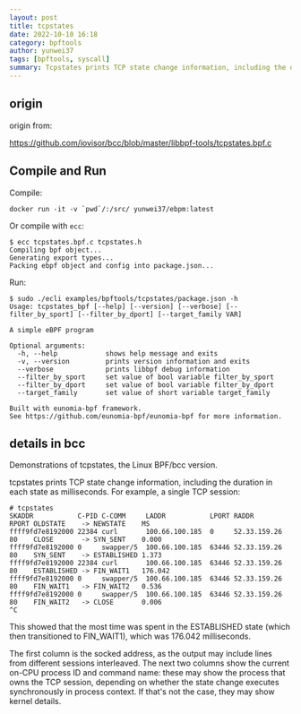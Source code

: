 ```yaml
---
layout: post
title: tcpstates
date: 2022-10-10 16:18
category: bpftools
author: yunwei37
tags: [bpftools, syscall]
summary: Tcpstates prints TCP state change information, including the duration in each state as milliseconds
---
```



## origin

origin from:

<https://github.com/iovisor/bcc/blob/master/libbpf-tools/tcpstates.bpf.c>

## Compile and Run

Compile:

```shell
docker run -it -v `pwd`/:/src/ yunwei37/ebpm:latest
```

Or compile with `ecc`:

```console
$ ecc tcpstates.bpf.c tcpstates.h
Compiling bpf object...
Generating export types...
Packing ebpf object and config into package.json...
```

Run:

```console
$ sudo ./ecli examples/bpftools/tcpstates/package.json -h
Usage: tcpstates_bpf [--help] [--version] [--verbose] [--filter_by_sport] [--filter_by_dport] [--target_family VAR]

A simple eBPF program

Optional arguments:
  -h, --help            shows help message and exits 
  -v, --version         prints version information and exits 
  --verbose             prints libbpf debug information 
  --filter_by_sport     set value of bool variable filter_by_sport 
  --filter_by_dport     set value of bool variable filter_by_dport 
  --target_family       set value of short variable target_family 

Built with eunomia-bpf framework.
See https://github.com/eunomia-bpf/eunomia-bpf for more information.
```

## details in bcc

Demonstrations of tcpstates, the Linux BPF/bcc version.

tcpstates prints TCP state change information, including the duration in each
state as milliseconds. For example, a single TCP session:

```console
# tcpstates
SKADDR           C-PID C-COMM     LADDR           LPORT RADDR           RPORT OLDSTATE    -> NEWSTATE    MS
ffff9fd7e8192000 22384 curl       100.66.100.185  0     52.33.159.26    80    CLOSE       -> SYN_SENT    0.000
ffff9fd7e8192000 0     swapper/5  100.66.100.185  63446 52.33.159.26    80    SYN_SENT    -> ESTABLISHED 1.373
ffff9fd7e8192000 22384 curl       100.66.100.185  63446 52.33.159.26    80    ESTABLISHED -> FIN_WAIT1   176.042
ffff9fd7e8192000 0     swapper/5  100.66.100.185  63446 52.33.159.26    80    FIN_WAIT1   -> FIN_WAIT2   0.536
ffff9fd7e8192000 0     swapper/5  100.66.100.185  63446 52.33.159.26    80    FIN_WAIT2   -> CLOSE       0.006
^C
```

This showed that the most time was spent in the ESTABLISHED state (which then
transitioned to FIN_WAIT1), which was 176.042 milliseconds.

The first column is the socked address, as the output may include lines from
different sessions interleaved. The next two columns show the current on-CPU
process ID and command name: these may show the process that owns the TCP
session, depending on whether the state change executes synchronously in
process context. If that's not the case, they may show kernel details.
